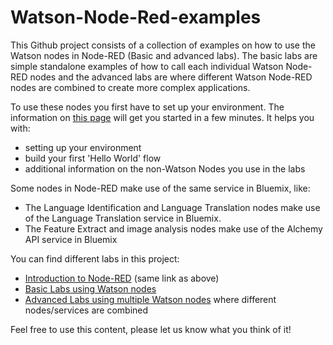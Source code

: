 # Watson-Node-Red-examples

This Github project consists of a collection of examples on how to use the Watson nodes in Node-RED (Basic and advanced labs). The basic labs are simple standalone examples of how to call each individual Watson Node-RED nodes and the advanced labs are where different Watson Node-RED nodes are combined to create more complex applications.

To use these nodes you first have to set up your environment. 
The information on [this page](/introduction_to_node_red/README.md) will get you started in a few minutes. It helps you with:

- setting up your environment
- build your first 'Hello World' flow
- additional information on the non-Watson Nodes you use in the labs

Some nodes in Node-RED make use of the same service in Bluemix, like:
- The Language Identification and Language Translation nodes make use of the Language Translation service in Bluemix.  
- The Feature Extract and image analysis nodes make use of the Alchemy API service in Bluemix

You can find different labs in this project:

- [Introduction to Node-RED](/introduction_to_node_red/README.md) (same link as above)
- [Basic Labs using Watson nodes](/basic_examples/README.md) 
- [Advanced Labs using multiple Watson nodes](/advanced_examples/README.md) where different nodes/services are combined


Feel free to use this content, please let us know what you think of it!



